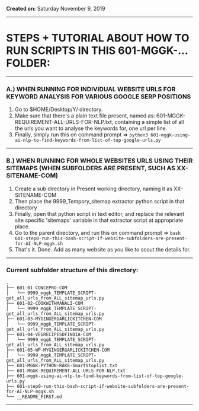 **Created on:** Saturday November 9, 2019

--------------------------------------------

# STEPS + TUTORIAL ABOUT HOW TO RUN SCRIPTS IN THIS 601-MGGK-... FOLDER:

---------------

### A.) WHEN RUNNING FOR INDIVIDUAL WEBSITE URLS FOR KEYWORD ANALYSIS FOR VARIOUS GOOGLE SERP POSITIONS

1. Go to $HOME/Desktop/Y/ directory.
2. Make sure that there's a plain text file present, named as: 601-MGGK-REQUIREMENT-ALL-URLS-FOR-NLP.txt, containing a simple list of all the urls you want to analyse the keywords for, one url per line.
3. Finally, simply run this on command prompt => `python3 601-mggk-using-ai-nlp-to-find-keywords-from-list-of-top-google-urls.py`

---------------

### B.) WHEN RUNNING FOR WHOLE WEBSITES URLS USING THEIR SITEMAPS (WHEN SUBFOLDERS ARE PRESENT, SUCH AS XX-SITENAME-COM)

1. Create a sub directory in Present working directory, naming it as XX-SITENAME-COM
2. Then place the 9999_Tempory_sitemap extractor python script in that directory
3. Finally, open that python script in text editor, and replace the relevant site specific 'sitemaps' variable in that extractor script at appropriate place.
4. Go to the parent directory, and run this on command prompt => `bash 601-step0-run-this-bash-script-if-website-subfolders-are-present-for-AI-NLP-mggk.sh`
5. That's it. Done. Add as many website as you like to scout the details for.

-----------------

### Current subfolder structure of this directory:
```
.
├── 601-01-CONCEPRO-COM
│   └── 9999_mggk_TEMPLATE_SCRIPT-get_all_urls_from_ALL_sitemap_urls.py
├── 601-02-COOKWITHMANALI-COM
│   └── 9999_mggk_TEMPLATE_SCRIPT-get_all_urls_from_ALL_sitemap_urls.py
├── 601-03-MYGINGERGARLICKITCHEN-COM
│   └── 9999_mggk_TEMPLATE_SCRIPT-get_all_urls_from_ALL_sitemap_urls.py
├── 601-04-VEGRECIPESOFINDIA-COM
│   └── 9999_mggk_TEMPLATE_SCRIPT-get_all_urls_from_ALL_sitemap_urls.py
├── 601-05-WP-MYGINGERGARLICKITCHEN-COM
│   └── 9999_mggk_TEMPLATE_SCRIPT-get_all_urls_from_ALL_sitemap_urls.py
├── 601-MGGK-PYTHON-RAKE-SmartStoplist.txt
├── 601-MGGK-REQUIREMENT-ALL-URLS-FOR-NLP.txt
├── 601-mggk-using-ai-nlp-to-find-keywords-from-list-of-top-google-urls.py
├── 601-step0-run-this-bash-script-if-website-subfolders-are-present-for-AI-NLP-mggk.sh
└── __README_FIRST.md
```

-------------------

